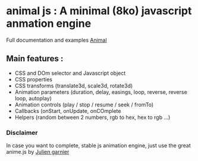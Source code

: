 # animal js : A minimal (8ko) javascript anmation engine

Full documentation and examples [Animal](http://hmongouachon.com/_playground/animal-js)  

## Main features :

* CSS and DOm selector and Javascript object
* CSS properties
* CSS transforms (translate3d, scale3d, rotate3d)
* Animation parameters (duration, delay, easings, loop, reverse, reverse loop, autoplay)
* Animation controls (play / stop / resume / seek / fromTo)
* Callbacks (onStart, onUpdate, onCOmplete
* Helpers (random between 2 numbers, rgb to hex, hex to rgb ...)
 
### Disclaimer

In case you want to complete, stable js animation engine, just use the great anime.js by [Julien garnier](https://animejs.com/) 


